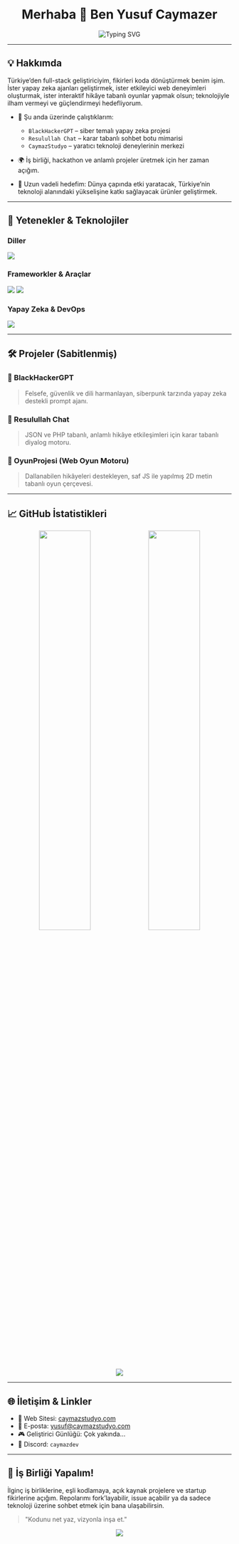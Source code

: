 <h1 align="center">Merhaba 👋 Ben Yusuf Caymazer</h1>

<p align="center">
  <img src="https://readme-typing-svg.demolab.com?font=Fira+Code&pause=1000&center=true&vCenter=true&width=435&lines=Full-stack+Geliştirici;Yapay+Zeka+Meraklısı;Oyun+Geliştirme+Üzerinde;Etkili+Projeler+Üretiyorum" alt="Typing SVG" />
</p>

---

## 💡 Hakkımda

Türkiye’den full-stack geliştiriciyim, fikirleri koda dönüştürmek benim işim. İster yapay zeka ajanları geliştirmek, ister etkileyici web deneyimleri oluşturmak, ister interaktif hikâye tabanlı oyunlar yapmak olsun; teknolojiyle ilham vermeyi ve güçlendirmeyi hedefliyorum.

- 🚀 Şu anda üzerinde çalıştıklarım:
  - `BlackHackerGPT` – siber temalı yapay zeka projesi
  - `Resulullah Chat` – karar tabanlı sohbet botu mimarisi
  - `CaymazStudyo` – yaratıcı teknoloji deneylerinin merkezi

- 🌍 İş birliği, hackathon ve anlamlı projeler üretmek için her zaman açığım.
- 🎯 Uzun vadeli hedefim: Dünya çapında etki yaratacak, Türkiye’nin teknoloji alanındaki yükselişine katkı sağlayacak ürünler geliştirmek.

---

## 🧠 Yetenekler & Teknolojiler

### Diller
<p>
  <img src="https://skillicons.dev/icons?i=html,css,js,ts,php,py,c" />
</p>

### Frameworkler & Araçlar
<p>
  <img src="https://skillicons.dev/icons?i=react,nextjs,nodejs,express,tailwind,bootstrap,vite" />
  <img src="https://skillicons.dev/icons?i=mysql,sqlite,firebase,mongodb" />
</p>

### Yapay Zeka & DevOps
<p>
  <img src="https://skillicons.dev/icons?i=python,openai,tensorflow,vscode,git,github,linux" />
</p>

---

## 🛠️ Projeler (Sabitlenmiş)

### 🔹 BlackHackerGPT
> Felsefe, güvenlik ve dili harmanlayan, siberpunk tarzında yapay zeka destekli prompt ajanı.

### 🔹 Resulullah Chat
> JSON ve PHP tabanlı, anlamlı hikâye etkileşimleri için karar tabanlı diyalog motoru.

### 🔹 OyunProjesi (Web Oyun Motoru)
> Dallanabilen hikâyeleri destekleyen, saf JS ile yapılmış 2D metin tabanlı oyun çerçevesi.

---

## 📈 GitHub İstatistikleri

<p align="center">
  <img src="https://github-readme-stats.vercel.app/api?username=YusufCaymazer&show_icons=true&theme=radical" width="48%" />
  <img src="https://streak-stats.demolab.com/?user=YusufCaymazer&theme=radical" width="48%" />
</p>

<p align="center">
  <img src="https://github-profile-summary-cards.vercel.app/api/cards/profile-details?username=YusufCaymazer&theme=radical" />
</p>

---

## 🌐 İletişim & Linkler

- 🔗 Web Sitesi: [caymazstudyo.com](https://caymazstudyo.com)
- 📧 E-posta: yusuf@caymazstudyo.com
- 🎮 Geliştirici Günlüğü: Çok yakında...
- 💬 Discord: `caymazdev`

---

## 🤝 İş Birliği Yapalım!
İlginç iş birliklerine, eşli kodlamaya, açık kaynak projelere ve startup fikirlerine açığım. Repolarımı fork’layabilir, issue açabilir ya da sadece teknoloji üzerine sohbet etmek için bana ulaşabilirsin.

> "Kodunu net yaz, vizyonla inşa et."

<p align="center">
  <img src="https://capsule-render.vercel.app/api?type=waving&color=gradient&height=100&section=footer"/>
</p>
